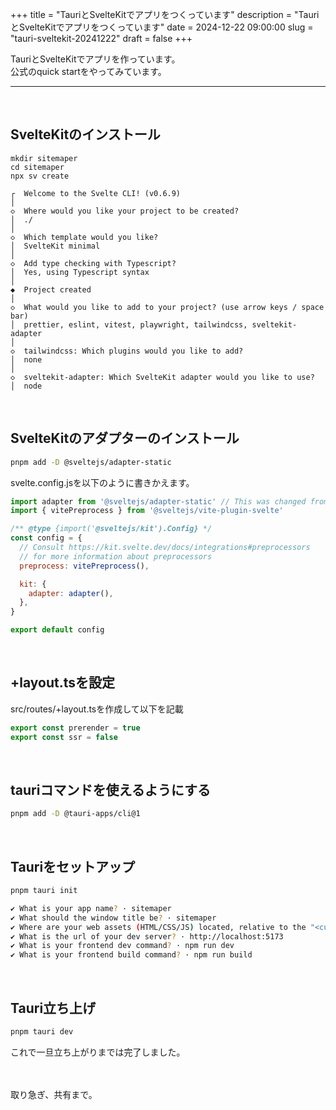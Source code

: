 +++
title = "TauriとSvelteKitでアプリをつくっています"
description = "TauriとSvelteKitでアプリをつくっています"
date = 2024-12-22 09:00:00
slug = "tauri-sveltekit-20241222"
draft = false
+++

TauriとSvelteKitでアプリを作っています。  
公式のquick startをやってみています。  

<!--more-->

---

<br>

## SvelteKitのインストール

```shell
mkdir sitemaper
cd sitemaper
npx sv create

┌  Welcome to the Svelte CLI! (v0.6.9)
│
◇  Where would you like your project to be created?
│  ./
│
◇  Which template would you like?
│  SvelteKit minimal
│
◇  Add type checking with Typescript?
│  Yes, using Typescript syntax
│
◆  Project created
│
◇  What would you like to add to your project? (use arrow keys / space bar)
│  prettier, eslint, vitest, playwright, tailwindcss, sveltekit-adapter
│
◇  tailwindcss: Which plugins would you like to add?
│  none
│
◇  sveltekit-adapter: Which SvelteKit adapter would you like to use?
│  node
```


<br>

## SvelteKitのアダプターのインストール

```sh
pnpm add -D @sveltejs/adapter-static
```

svelte.config.jsを以下のように書きかえます。  

```js
import adapter from '@sveltejs/adapter-static' // This was changed from adapter-auto
import { vitePreprocess } from '@sveltejs/vite-plugin-svelte'

/** @type {import('@sveltejs/kit').Config} */
const config = {
  // Consult https://kit.svelte.dev/docs/integrations#preprocessors
  // for more information about preprocessors
  preprocess: vitePreprocess(),

  kit: {
    adapter: adapter(),
  },
}

export default config
```

<br>

## +layout.tsを設定

src/routes/+layout.tsを作成して以下を記載

```ts
export const prerender = true
export const ssr = false
```

<br>

## tauriコマンドを使えるようにする

```sh
pnpm add -D @tauri-apps/cli@1
```

<br>

## Tauriをセットアップ

```sh
pnpm tauri init

✔ What is your app name? · sitemaper
✔ What should the window title be? · sitemaper
✔ Where are your web assets (HTML/CSS/JS) located, relative to the "<current dir>/src-tauri/tauri.conf.json" file that will be created? · ../build
✔ What is the url of your dev server? · http://localhost:5173
✔ What is your frontend dev command? · npm run dev
✔ What is your frontend build command? · npm run build
```

<br>

## Tauri立ち上げ

```sh
pnpm tauri dev
```

これで一旦立ち上がりまでは完了しました。

<br>

<br>
取り急ぎ、共有まで。   
